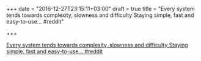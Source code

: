 +++
date = "2016-12-27T23:15:11+03:00"
draft = true
title = "Every system tends towards complexity, slowness and difficulty Staying simple, fast and easy-to-use…  #reddit"

+++

<p><a href="https://t.co/9LfJFzwuMr">Every system tends towards complexity, slowness and difficulty Staying simple, fast and easy-to-use…  #reddit</a></p>

